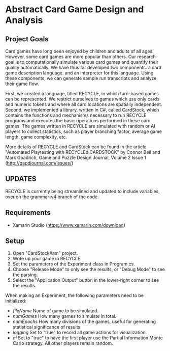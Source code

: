 # Abstract Card Game Design and Analysis

## Project Goals

Card games have long been enjoyed by children and adults of all ages. However, some card games are more
popular than others. Our research goal is to computationally simulate various card games and quantify
their quality automatically. We have thus far developed two components: a card
game description language. and an interpreter for this language. Using these
components, we can generate sample run transcripts and analyze their game flow.

First, we created a language, titled RECYCLE, in which turn-based games can be represented. We restrict
ourselves to games which use only cards and numeric tokens and where all card locations are spatially independent.
Second, we implemented a library, written in C#, called CardStock, which contains the functions and
mechanisms necessary to run RECYCLE programs and executes the basic operations performed in these card
games. The games written in RECYCLE are simulated with random or AI players to collect statistics, such as player
branching factor, average game length, game complexity, etc.

More details of RECYCLE and CardStock can be found in the article "Automated Playtesting with RECYCLEd CARDSTOCK"
by Connor Bell and Mark Goadrich, Game and Puzzle Design Journal, Volume 2 Issue 1 (http://gapdjournal.com/issues/)

## UPDATES

RECYCLE is currently being streamlined and updated to include variables, over on the grammar-v4 branch of the code.

## Requirements

* Xamarin Studio (https://www.xamarin.com/download)

## Setup

1. Open "CardStockXam" project.
2. Write up your game in RECYCLE.
3. Set the parameters of the Experiment class in Program.cs.
4. Choose "Release Mode" to only see the results, or "Debug Mode" to see the parsing.
5. Select the "Application Output" button in the lower-right corner to see the results.

When making an Experiment, the following parameters need to be initialized:

* *fileName* Name of game to be simulated.
* *numGames* How many games to simulate in total.
* *numEpochs* How many divisions of the games, useful for generating statistical significance of results.
* *logging* Set to "true" to record all game actions for visualization.
* *ai* Set to "true" to have the first player use the Partial Information Monte Carlo strategy. All other players remain random.
